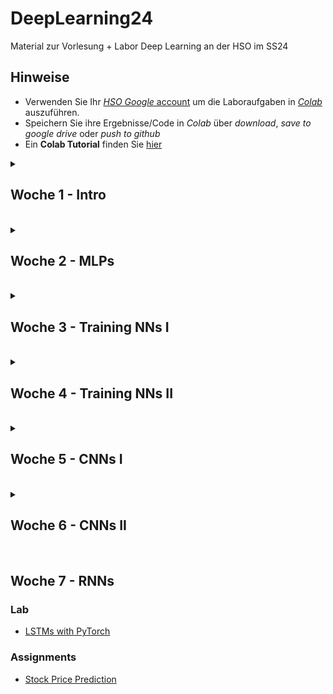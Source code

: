 # DeepLearning24
Material zur Vorlesung + Labor Deep Learning an der HSO im SS24

## Hinweise
* Verwenden Sie Ihr [*HSO Google* account](https://hilfe.cit.hs-offenburg.de/confluence/citpublic/google-workspace-hilfeseiten) um die Laboraufgaben in [*Colab*](https://colab.research.google.com) auszuführen.
* Speichern Sie ihre Ergebnisse/Code in *Colab* über *download*, *save to google drive* oder *push to github*
* Ein **Colab Tutorial** finden Sie [hier](https://colab.research.google.com/)

<details>
<summary> <H2> Woche 1 - Intro </H2><BR></summary>

### Lab
* [CIFAR10 Challenge](https://colab.research.google.com/github/keuperj/DeepLearning24/blob/main/week_1/CIFAR10-ShallowLearning.ipynb)

</details>
<details>
<summary> <H2> Woche 2 - MLPs </H2><BR></summary>

### Lab
* [Assignment: simple Perceptron](https://colab.research.google.com/github/keuperj/DeepLearning24/blob/main/week_2/A_simple_Perceptron_in_NumPy.ipynb) --> [solition](https://colab.research.google.com/github/keuperj/DeepLearning24/blob/main/week_2/A_simple_Perceptron_in_NumPy_solution.ipynb) 
* [Assignment: Multi Class Perceptrons](https://colab.research.google.com/github/keuperj/DeepLearning24/blob/main/week_2/Multi_Class_Perceptrons.ipynb) --> [solution](https://colab.research.google.com/github/keuperj/DeepLearning24/blob/main/week_2/Multi_Class_Perceptrons_solution.ipynb)


</details>
<details>
<summary> <H2> Woche 3 - Training NNs I </H2><BR></summary>

### Vorlesung
* [Training a simple Perceptron](https://colab.research.google.com/github/keuperj/DeepLearning24/blob/main/week_3/Training%20_a_simple_Perceptron_in_NumPy.ipynb)

### Lab
* [Intro PyTorch tensors](https://colab.research.google.com/github/keuperj/DeepLearning24/blob/main/week_3/Lab_01_pytorch_tensors.ipynb) 
* [Perceptron in PyTorch](https://colab.research.google.com/github/keuperj/DeepLearning24/blob/main/week_3/Lab_02_a_perceptron_in_PyTorch.ipynb) 

### Assignment
* [Assignment: XOR](https://colab.research.google.com/github/keuperj/DeepLearning24/blob/main/week_3/Assignment_Basic_MLP_in_Pytorch.ipynb) -> [solution](https://colab.research.google.com/github/keuperj/DeepLearning24/blob/main/week_3/Assignment_Basic_MLP_in_Pytorch_solution.ipynb)
* [Assignment: CIFAR10](https://colab.research.google.com/github/keuperj/DeepLearning24/blob/main/week_3/Assignment_CIFAR10_MLP.ipynb)  -> [solution](https://colab.research.google.com/github/keuperj/DeepLearning24/blob/main/week_3/Assignment_CIFAR10_MLP_solution.ipynb)

</details>
<details>
<summary> <H2> Woche 4 - Training NNs II </H2><BR></summary>

### Lab
* [Interactive Training Playground](https://playground.tensorflow.org/)
* [TensorBoard with PyTorch on Colab tutorial](https://colab.research.google.com/github/keuperj/DeepLearning24/blob/main/week_4/tensorboard_with_pytorch.ipynb)
* (optional) [PyTorch AutoGrad](https://colab.research.google.com/github/keuperj/DeepLearning24/blob/main/week_4/autograd_tutorial.ipynb)

### Assignment 
* [Assignment: Optimizing and Analyzing NN Training](https://colab.research.google.com/github/keuperj/DeepLearning24/blob/main/week_4/Assignment_CIFAR10_MLP_optimization.ipynb) 

</details>
<details>
<summary> <H2> Woche 5 - CNNs I </H2><BR></summary>
  

### Lab
* [PyTorch Data Loader](https://colab.research.google.com/github/keuperj/DeepLearning24/blob/main/week_5/lab_pytorch_data_loader.ipynb)

### Assignment
* [Assignment: CIFAR10 with AlexNet](https://colab.research.google.com/github/keuperj/DeepLearning24/blob/main/week_5/Assignment_1_cifar10_CNN.ipynb) -> [solution](https://colab.research.google.com/github/keuperj/DeepLearning24/blob/main/week_5/Assignment_1_cifar10_CNN_solution.ipynb)

</details>
<details>
<summary> <H2> Woche 6 - CNNs II </H2><BR></summary>

### Assignment
* [Assignment: PyTorch Model Zoo](https://colab.research.google.com/github/keuperj/DeepLearning24/blob/main/week_6/Assignment_2_PyTorch_Model_Zoo.ipynb) 

</details>

## Woche 7 - RNNs

### Lab
* [LSTMs with PyTorch](https://colab.research.google.com/github/keuperj/DeepLearning24/blob/main/week_7/Lab_Time_Series_Prediction_with_LSTM_Using_PyTorch.ipynb) 

### Assignments
* [Stock Price Prediction](https://colab.research.google.com/github/keuperj/DeepLearning24/blob/main/week_7/Assignemnt_stock-price.ipynb)
